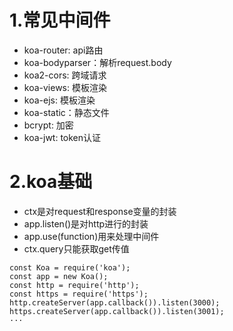 # 1.常见中间件
- koa-router: api路由
- koa-bodyparser：解析request.body
- koa2-cors: 跨域请求
- koa-views: 模板渲染
- koa-ejs: 模板渲染
- koa-static：静态文件
- bcrypt: 加密
- koa-jwt: token认证



# 2.koa基础
- ctx是对request和response变量的封装
- app.listen()是对http进行的封装
- app.use(function)用来处理中间件
- ctx.query只能获取get传值
```
const Koa = require('koa');
const app = new Koa();
const http = require('http');
const https = require('https');
http.createServer(app.callback()).listen(3000);
https.createServer(app.callback()).listen(3001);
···


